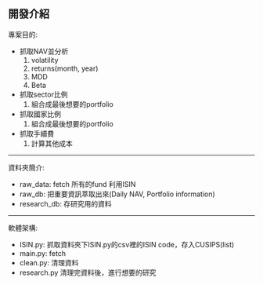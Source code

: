 ## 開發介紹
  
專案目的:
- 抓取NAV並分析
    1. volatility
    2. returns(month, year)
    3. MDD
    4. Beta
- 抓取sector比例
    1. 組合成最後想要的portfolio
- 抓取國家比例
    1. 組合成最後想要的portfolio
- 抓取手續費
    1. 計算其他成本
--- 
資料夾簡介:
- raw_data: fetch 所有的fund 利用ISIN  
- raw_db: 把重要資訊萃取出來(Daily NAV, Portfolio information)  
- research_db: 存研究用的資料  
---
軟體架構:
- ISIN.py: 抓取資料夾下ISIN.py的csv裡的ISIN code，存入CUSIPS(list)
- main.py: fetch
- clean.py: 清理資料
- research.py 清理完資料後，進行想要的研究
